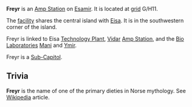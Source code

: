 **Freyr** is an [Amp Station](../locations/Amp_Station.md) on
[Esamir](../locations/Esamir.md). It is located at
[grid](../terminology/Map_grid.md) G/H11.

The [facility](Facility.md) shares the central island with [Eisa](Eisa.md). It
is in the southwestern corner of the island.

Freyr is linked to Eisa [Technology Plant](../locations/Technology_Plant.md),
[Vidar](Vidar.md) [Amp Station](../locations/Amp_Station.md), and the
[Bio Laboratories](../locations/Bio_Laboratory.md) [Mani](Mani.md) and
[Ymir](Ymir.md).

Freyr is a [Sub-Capitol](../locations/Sub-Capitol.md).

## Trivia

**Freyr** is the name of one of the primary dieties in Norse mythology. See
[Wikipedia](http://en.wikipedia.org/wiki/Freyr) article.

<!--[Category:Facilities](Category:Facilities.md)-->
